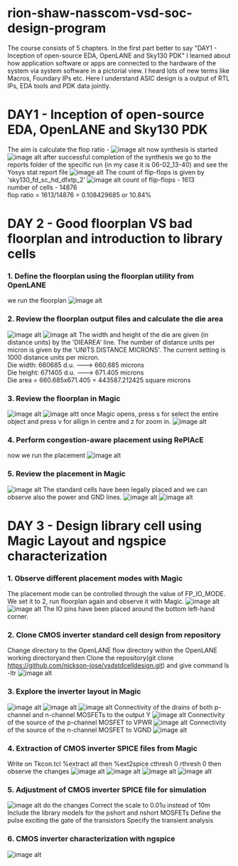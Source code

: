 # rion-shaw-nasscom-vsd-soc-design-program
The course consists of 5 chapters. In the first part better to say "DAY1 - Inception of open-source EDA, OpenLANE and Sky130 PDK" I learned about how application software or apps are connected to the hardware of the system via system software in a pictorial view. I heard lots of new terms like Macros, Foundary IPs etc. Here I understand ASIC design is a output of RTL IPs, EDA tools and PDK data jointly. 
# DAY1 - Inception of open-source EDA, OpenLANE and Sky130 PDK
The aim is calculate the flop ratio -
![image alt](https://github.com/Rionshaw/rion-shaw-nasscom-vsd-soc-design-program/blob/0d8db12d8863e95843c649e06470677b2d646a55/Screenshot%20from%202025-02-06%2019-11-09.png)
now synthesis is started
![image alt](https://github.com/Rionshaw/rion-shaw-nasscom-vsd-soc-design-program/blob/4c0255b7745d76fe0a57730ab852577c1589317c/Screenshot%20from%202025-02-06%2019-24-44.png)
after successful completion of the synthesis we go to the reports folder of the specific run (in my case it is 06-02_13-40) and see the Yosys stat report file 
![image alt](https://github.com/Rionshaw/rion-shaw-nasscom-vsd-soc-design-program/blob/9921efa62ed347648ad249ad095eb402c1deef19/Screenshot%20from%202025-02-06%2019-36-44.png)
The count of flip-flops is given by 'sky130_fd_sc_hd_dfxtp_2'
![image alt](https://github.com/Rionshaw/rion-shaw-nasscom-vsd-soc-design-program/blob/ce9332ca06e94433ab6b249540bf6f0fe9578a9f/Screenshot%20from%202025-02-06%2019-34-55.png)
count of flip-flops - 1613 <br>
number of cells - 14876 <br>
flop ratio = 1613/14876 = 0.108429685 or 10.84%
# DAY 2 - Good floorplan VS bad floorplan and introduction to library cells

### 1. Define the floorplan using the floorplan utility from OpenLANE
we run the floorplan
![image alt](https://github.com/Rionshaw/rion-shaw-nasscom-vsd-soc-design-program/blob/e17f58ad8d10afbd5358c077651d91fdf2e08333/Screenshot%20from%202025-02-06%2020-15-15.png)

### 2. Review the floorplan output files and calculate the die area
![image alt](https://github.com/Rionshaw/rion-shaw-nasscom-vsd-soc-design-program/blob/bce02997aa3ef5e1662ed201fb1fab188eda43ad/Screenshot%20from%202025-02-06%2020-22-50.png)
![image alt](https://github.com/Rionshaw/rion-shaw-nasscom-vsd-soc-design-program/blob/98c6d8ffc27016e02906493f9e8c792289e19abb/Screenshot%20from%202025-02-06%2020-22-28.png)
The width and height of the die are given (in distance units) by the 'DIEAREA' line. The number of distance units per micron is given by the 'UNITS DISTANCE MICRONS'. The current setting is 1000 distance units per micron. <br>
Die width: 660685 d.u. ---> 660.685 microns <br>
Die height: 671405 d.u. ---> 671.405 microns <br>
Die area = 660.685x671.405 = 443587.212425 square microns

### 3. Review the floorplan in Magic
![image alt](https://github.com/Rionshaw/rion-shaw-nasscom-vsd-soc-design-program/blob/9a716f0a1a43bb21452e949434aee09a837ce557/Screenshot%20from%202025-02-06%2020-35-08.png)
![image altt](https://github.com/Rionshaw/rion-shaw-nasscom-vsd-soc-design-program/blob/4ba0e5fb80482ee92d4bc3993e3f3a6574d35c18/Screenshot%20from%202025-02-06%2020-37-50.png)
once Magic opens, press s for select the entire object and press v for allign in centre and z for zoom in.
![image alt](https://github.com/Rionshaw/rion-shaw-nasscom-vsd-soc-design-program/blob/35fad4895c4c996758a0eb3582fbdb704c4f0911/Screenshot%20from%202025-02-06%2020-46-38.png)
### 4. Perform congestion-aware placement using RePlAcE
now we run the placement 
![image alt](https://github.com/Rionshaw/rion-shaw-nasscom-vsd-soc-design-program/blob/aff8885ade47a6f254cdb217d956a4eefc61d27a/Screenshot%20from%202025-02-06%2020-56-41.png)
### 5. Review the placement in Magic
![image alt](https://github.com/Rionshaw/rion-shaw-nasscom-vsd-soc-design-program/blob/58be598611d875a07c39018d1594e2d7f4d538be/Screenshot%20from%202025-02-06%2021-06-10.png)
The standard cells have been legally placed and we can observe also the power and GND lines.
![image alt](https://github.com/Rionshaw/rion-shaw-nasscom-vsd-soc-design-program/blob/1a6c6ab30d068be15b299592f97256669d35e1d6/Screenshot%20from%202025-02-06%2021-04-08.png)
![image alt](https://github.com/Rionshaw/rion-shaw-nasscom-vsd-soc-design-program/blob/896711445f89a371fe6eef0f53d5e378df266d44/Screenshot%20from%202025-02-06%2021-05-25.png)

# DAY 3 - Design library cell using Magic Layout and ngspice characterization
### 1. Observe different placement modes with Magic
The placement mode can be controlled through the value of FP_IO_MODE. We set it to 2, run floorplan again and observe it with Magic.
![image alt](https://github.com/Rionshaw/rion-shaw-nasscom-vsd-soc-design-program/blob/d496cc211cc55925aa7c8a52d1dcdf3470ebf23b/Screenshot%20from%202025-02-06%2021-27-23.png)
![image alt](https://github.com/Rionshaw/rion-shaw-nasscom-vsd-soc-design-program/blob/6eed6342e7381905aac81f5ab0b70725413c2988/Screenshot%20from%202025-02-06%2021-30-24.png)
The IO pins have been placed around the bottom left-hand corner.
### 2. Clone CMOS inverter standard cell design from repository
Change directory to the OpenLANE flow directory within the OpenLANE working directoryand then Clone the repository(git clone https://github.com/nickson-jose/vsdstdcelldesign.git) and give command ls -ltr
![image alt](https://github.com/Rionshaw/rion-shaw-nasscom-vsd-soc-design-program/blob/074901206d31d5ce7c6c4b6e21cf2cacd4fd1032/Screenshot%20from%202025-02-06%2021-38-40.png)
### 3. Explore the inverter layout in Magic
![image alt](https://github.com/Rionshaw/rion-shaw-nasscom-vsd-soc-design-program/blob/949830aa54e6981b7ce02876c80625fe90ff8b02/Screenshot%20from%202025-02-06%2021-50-36.png)
![image alt](https://github.com/Rionshaw/rion-shaw-nasscom-vsd-soc-design-program/blob/5954833f4acec0037ad5995d8b5d78461308955c/Screenshot%20from%202025-02-06%2021-57-00.png)
![image alt](https://github.com/Rionshaw/rion-shaw-nasscom-vsd-soc-design-program/blob/523017d4e5603ff816ac5da39c08ac4f80c18679/Screenshot%20from%202025-02-07%2019-38-29.png)
Connectivity of the drains of both p-channel and n-channel MOSFETs to the output Y
![image alt](https://github.com/Rionshaw/rion-shaw-nasscom-vsd-soc-design-program/blob/75d69b80ea08b8d40c9a1ea2a6f341bea9ed6b4d/Screenshot%20from%202025-02-07%2019-42-07.png)
Connectivity of the source of the p-channel MOSFET to VPWR
![image alt](https://github.com/Rionshaw/rion-shaw-nasscom-vsd-soc-design-program/blob/21dc819a9efb8c217d59378e67eecf51b5917f28/Screenshot%20from%202025-02-07%2019-46-08.png)
Connectivity of the source of the n-channel MOSFET to VGND
![image alt](https://github.com/Rionshaw/rion-shaw-nasscom-vsd-soc-design-program/blob/c99963b989c17d41616fc66f4099b9d03d0554d2/Screenshot%20from%202025-02-07%2019-49-18.png)
### 4. Extraction of CMOS inverter SPICE files from Magic
Write on Tkcon.tcl  %extract all then %ext2spice cthresh 0 rthresh 0 then observe the changes
![image alt](https://github.com/Rionshaw/rion-shaw-nasscom-vsd-soc-design-program/blob/e6a4b5f35a74b80a7ba76478c5451ae53c6b666f/Screenshot%20from%202025-02-07%2019-57-24.png)
![image alt](https://github.com/Rionshaw/rion-shaw-nasscom-vsd-soc-design-program/blob/e6a4b5f35a74b80a7ba76478c5451ae53c6b666f/Screenshot%20from%202025-02-07%2019-58-51.png)
![image alt](https://github.com/Rionshaw/rion-shaw-nasscom-vsd-soc-design-program/blob/e6a4b5f35a74b80a7ba76478c5451ae53c6b666f/Screenshot%20from%202025-02-07%2020-08-39.png
)
![image alt](https://github.com/Rionshaw/rion-shaw-nasscom-vsd-soc-design-program/blob/e6a4b5f35a74b80a7ba76478c5451ae53c6b666f/Screenshot%20from%202025-02-07%2020-09-12.png
)
### 5. Adjustment of CMOS inverter SPICE file for simulation
![image alt](https://github.com/Rionshaw/rion-shaw-nasscom-vsd-soc-design-program/blob/0180b8291b80e0b663bb75cb582998f0301b1d52/Screenshot%20from%202025-02-07%2020-25-07.png)
do the changes
    Correct the scale to 0.01u instead of 10m
    Include the library models for the pshort and nshort MOSFETs
    Define the pulse exciting the gate of the transistors
    Specify the transient analysis
### 6. CMOS inverter characterization with ngspice
![image alt](https://github.com/Rionshaw/rion-shaw-nasscom-vsd-soc-design-program/blob/6f3438f621e1f2854a4e3e0a508c01ce9bca080c/Screenshot%20from%202025-02-09%2008-23-28.png)
